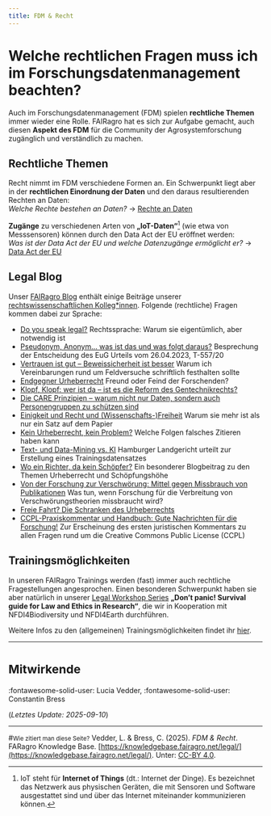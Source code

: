 ```yaml
---
title: FDM & Recht
---
```


# Welche rechtlichen Fragen muss ich im Forschungsdatenmanagement beachten?

Auch im Forschungsdatenmanagement (FDM) spielen **rechtliche Themen** immer wieder eine Rolle.
FAIRagro hat es sich zur Aufgabe gemacht, auch diesen **Aspekt des FDM** für die Community der Agrosystemforschung zugänglich und verständlich zu machen.


## Rechtliche Themen
Recht nimmt im FDM verschiedene Formen an.
Ein Schwerpunkt liegt aber in der **rechtlichen Einordnung der Daten** und den daraus resultierenden Rechten an Daten:  
*Welche Rechte bestehen an Daten?* &rarr; [Rechte an Daten](rights.md)

**Zugänge** zu verschiedenen Arten von **„IoT-Daten“**[^1] (wie etwa von Messsensoren) können durch den Data Act der EU eröffnet werden:  
*Was ist der Data Act der EU und welche Datenzugänge ermöglicht er?* &rarr; [Data Act der EU](access.md)

[^1]: IoT steht für **Internet of Things** (dt.: Internet der Dinge). Es bezeichnet das Netzwerk aus physischen Geräten, die mit Sensoren und Software ausgestattet sind und über das Internet miteinander kommunizieren können.


## Legal Blog
Unser [FAIRagro Blog](https://fairagro.net/blog/) enthält einige Beiträge unserer [rechtswissenschaftlichen Kolleg*innen](https://fairagro.net/fairagro_team_category/fiz-karlsruhe/).
Folgende (rechtliche) Fragen kommen dabei zur Sprache:

- [Do you speak legal?](https://fairagro.net/do-you-speak-legal/) Rechtssprache: Warum sie eigentümlich, aber notwendig ist
- [Pseudonym, Anonym… was ist das und was folgt daraus?](https://fairagro.net/pseudonym-anonym-was-ist-das-und-was-folgt-daraus/) Besprechung der Entscheidung des EuG Urteils vom 26.04.2023, T-557/20
- [Vertrauen ist gut – Beweissicherheit ist besser](https://fairagro.net/vertrauen-ist-gut-beweissicherheit-ist-besser/) Warum ich Vereinbarungen rund um Feldversuche schriftlich festhalten sollte
- [Endgegner Urheberrecht](https://fairagro.net/endgegner-urheberrecht/) Freund oder Feind der Forschenden?
- [Klopf, Klopf: wer ist da – ist es die Reform des Gentechnikrechts?](https://fairagro.net/klopf-klopf-wer-ist-da-ist-es-die-reform-des-gentechnikrechts/)
- [Die CARE Prinzipien – warum nicht nur Daten, sondern auch Personengruppen zu schützen sind](https://fairagro.net/die-care-prinzipien-warum-nicht-nur-daten-sondern-auch-personengruppen-zu-schuetzen-sind/)
- [Einigkeit und Recht und (Wissenschafts-)Freiheit](https://fairagro.net/einigkeit-und-recht-und-wissenschafts-freiheit/) Warum sie mehr ist als nur ein Satz auf dem Papier
- [Kein Urheberrecht, kein Problem?](https://fairagro.net/kein-urheberrecht-kein-problem-welche-folgen-falsches-zitieren-haben-kann/) Welche Folgen falsches Zitieren haben kann
- [Text- und Data-Mining vs. KI](https://fairagro.net/text-und-data-mining-vs-ki/) Hamburger Landgericht urteilt zur Erstellung eines Trainingsdatensatzes
- [Wo ein Richter, da kein Schöpfer?](https://fairagro.net/wo-ein-richter-da-kein-schoepfer/) Ein besonderer Blogbeitrag zu den Themen Urheberrecht und Schöpfungshöhe
- [Von der Forschung zur Verschwörung: Mittel gegen Missbrauch von Publikationen](https://fairagro.net/von-der-forschung-zur-verschwoerung-mittel-gegen-missbrauch-von-publikationen/) Was tun, wenn Forschung für die Verbreitung von Verschwörungstheorien missbraucht wird?
- [Freie Fahrt? Die Schranken des Urheberrechts](https://fairagro.net/freie-fahrt-die-schranken-des-urheberrechts/)
- [CCPL-Praxiskommentar und Handbuch: Gute Nachrichten für die Forschung!](https://fairagro.net/ccpl-praxiskommentar-und-handbuch-gute-nachrichten-fuer-die-forschung/) Zur Erscheinung des ersten juristischen Kommentars zu allen Fragen rund um die Creative Commons Public License (CCPL)


## Trainingsmöglichkeiten
In unseren FAIRagro Trainings werden (fast) immer auch rechtliche Fragestellungen angesprochen.
Einen besonderen Schwerpunkt haben sie aber natürlich in unserer [Legal Workshop Series](https://fairagro.net/legal-workshop-series/) **„Don’t panic! Survival guide for Law and Ethics in Research“**, die wir in Kooperation mit NFDI4Biodiversity und NFDI4Earth durchführen. 

Weitere Infos zu den (allgemeinen) Trainingsmöglichkeiten findet ihr [hier](../training.md).



---
# <small>Mitwirkende</small>
:fontawesome-solid-user: Lucia Vedder, 
:fontawesome-solid-user: Constantin Bress

(*Letztes Update: 2025-09-10*)

---
#<small>Wie zitiert man diese Seite?</small>
Vedder, L. & Bress, C. (2025). *FDM & Recht*. FARagro Knowledge Base. [https://knowledgebase.fairagro.net/legal/](https://knowledgebase.fairagro.net/legal/). Unter: [CC-BY 4.0](https://creativecommons.org/licenses/by/4.0/).
